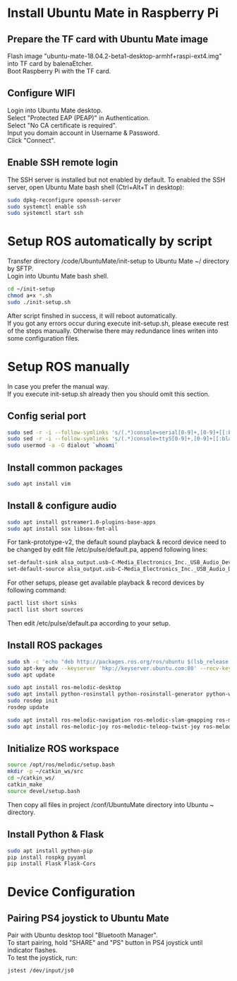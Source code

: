 # Install Ubuntu Mate in Raspberry Pi

## Prepare the TF card with Ubuntu Mate image
Flash image "ubuntu-mate-18.04.2-beta1-desktop-armhf+raspi-ext4.img" into TF card by balenaEtcher.  
Boot Raspberry Pi with the TF card.

## Configure WIFI
  Login into Ubuntu Mate desktop.  
  Select "Protected EAP (PEAP)" in Authentication.  
  Select "No CA certificate is required".  
  Input you domain account in Username & Password.  
  Click "Connect".  

## Enable SSH remote login
  The SSH server is installed but not enabled by default. To enabled the SSH server, open Ubuntu Mate bash shell (Ctrl+Alt+T in desktop):
  ```bash
  sudo dpkg-reconfigure openssh-server
  sudo systemctl enable ssh
  sudo systemctl start ssh
  ```

# Setup ROS automatically by script
  Transfer directory /code/UbuntuMate/init-setup to Ubuntu Mate ~/ directory by SFTP.  
  Login into Ubuntu Mate bash shell.
  ```bash
  cd ~/init-setup
  chmod a+x *.sh
  sudo ./init-setup.sh
  ```
  After script finshed in success, it will reboot automatically.  
  If you got any errors occur during execute init-setup.sh, please execute rest of the steps manually. Otherwise there may redundance lines writen into some configuration files.

# Setup ROS manually
  In case you prefer the manual way.  
  If you execute init-setup.sh already then you should omit this section.

## Config serial port
  ```bash
  sudo sed -r -i --follow-symlinks 's/(.*)console=serial[0-9]+,[0-9]+[[:blank:]](.*)/\1\2/' /boot/cmdline.txt
  sudo sed -r -i --follow-symlinks 's/(.*)console=ttyS[0-9]+,[0-9]+[[:blank:]](.*)/\1\2/' /boot/cmdline.txt
  sudo usermod -a -G dialout `whoami`
  ```

## Install common packages
  ```bash
  sudo apt install vim
  ```

## Install & configure audio
  ```bash
  sudo apt install gstreamer1.0-plugins-base-apps
  sudo apt install sox libsox-fmt-all
  ```
  For tank-prototype-v2, the default sound playback & record device need to be changed by edit file /etc/pulse/default.pa, append following lines:
  ```bash
  set-default-sink alsa_output.usb-C-Media_Electronics_Inc._USB_Audio_Device-00.analog-stereo
  set-default-source alsa_output.usb-C-Media_Electronics_Inc._USB_Audio_Device-00.analog-stereo.monitor
  ```
  For other setups, please get available playback & record devices by following command:
  ```bash
  pactl list short sinks
  pactl list short sources
  ```
  Then edit /etc/pulse/default.pa according to your setup.

## Install ROS packages
  ```bash
  sudo sh -c 'echo "deb http://packages.ros.org/ros/ubuntu $(lsb_release -sc) main" > /etc/apt/sources.list.d/ros-latest.list'
  sudo apt-key adv --keyserver 'hkp://keyserver.ubuntu.com:80' --recv-key C1CF6E31E6BADE8868B172B4F42ED6FBAB17C654
  sudo apt update

  sudo apt install ros-melodic-desktop
  sudo apt install python-rosinstall python-rosinstall-generator python-wstool build-essential
  sudo rosdep init
  rosdep update

  sudo apt install ros-melodic-navigation ros-melodic-slam-gmapping ros-melodic-tf
  sudo apt install ros-melodic-joy ros-melodic-teleop-twist-joy ros-melodic-teleop-twist-keyboard joystick
  ```

## Initialize ROS workspace
  ```bash
  source /opt/ros/melodic/setup.bash
  mkdir -p ~/catkin_ws/src
  cd ~/catkin_ws/
  catkin_make
  source devel/setup.bash
  ```
  Then copy all files in project /conf/UbuntuMate directory into Ubuntu ~ directory.

## Install Python & Flask
  ```bash
  sudo apt install python-pip
  pip install rospkg pyyaml
  pip install Flask Flask-Cors
  ```

# Device Configuration

## Pairing PS4 joystick to Ubuntu Mate
  Pair with Ubuntu desktop tool "Bluetooth Manager".  
  To start pairing, hold "SHARE" and "PS" button in PS4 joystick until indicator flashes.  
  To test the joystick, run:
  ```bash
  jstest /dev/input/js0
  ```
